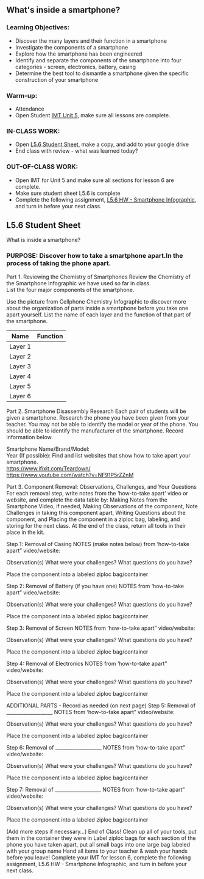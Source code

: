 ## What's inside a smartphone?

### Learning Objectives: 

-   Discover the many layers and their function in a smartphone
-   Investigate the components of a smartphone
-   Explore how the smartphone has been engineered 
-   Identify and separate the components of the smartphone into four categories - screen, electronics, battery, casing  
-   Determine the best tool to dismantle a smartphone given the specific construction of your smartphone 

### Warm-up: 

-   Attendance 
-   Open Student [IMT Unit 5](https://docs.google.com/document/d/127j--zXw26zFZ2Y4GYNWMNp93Gyq57Ew/edit?usp=sharing&ouid=101610972662753304413&rtpof=true&sd=true), make sure all lessons are complete.   

### IN-CLASS WORK:

-   Open [L5.6 Student Sheet](https://docs.google.com/document/d/1pbf2iq3sb-PUej61E494YHynrWiRPtS787QYIbKVKgw/edit?usp=sharing), make a copy, and add to your google drive
-   End class with review - what was learned today?

### OUT-OF-CLASS WORK:

-   Open IMT for Unit 5 and make sure all sections for lesson 6 are complete. 
-   Make sure student sheet L5.6 is complete 
-   Complete the following assignment, [L5.6 HW - Smartphone Infographic](https://docs.google.com/document/d/1ejlRzS5TRMuCTjfOAuXLmlNx2imODisQup7urK415i4/edit?usp=sharing), and turn in before your next class.

## L5.6 Student Sheet

What is inside a smartphone?


### PURPOSE:  Discover how to take a smartphone apart.In the process of taking the phone apart.

Part 1. Reviewing the Chemistry of Smartphones
Review the Chemistry of the Smartphone Infographic we have used so far in class.  
List the four major components of the smartphone.



Use the picture from Cellphone Chemistry Infographic to discover more about the organization of parts inside a smartphone before you take one apart yourself. 
List the name of each layer and the function of that part of the smartphone.

| Name    | Function |
| ------- | -------- |
| Layer 1 |          |
| Layer 2 |          |
| Layer 3 |          |
| Layer 4 |          |
| Layer 5 |          |
| Layer 6 |          |


Part 2. Smartphone Disassembly Research
Each pair of students will be given a smartphone. Research the phone you have been given from your teacher. You may not be able to identify the model or year of the phone. You should be able to identify the manufacturer of the smartphone. Record information below.

Smartphone Name/Brand/Model:  
Year (If possible): 
Find and list websites that show how to take apart your smartphone.  
https://www.ifixit.com/Teardown/  
https://www.youtube.com/watch?v=NF91P5rZZnM


Part 3.  Component Removal: Observations, Challenges, and Your Questions
For each removal step, write notes from the ‘how-to-take apart’ video or website, and complete the data table by:
Making Notes from the Smartphone Video, if needed,
Making Observations of the component,
Note Challenges in taking this component apart,
Writing Questions about the component, and
Placing the component in a ziploc bag, labeling, and storing for the next class. At the end of the class, return all tools in their place in the kit.
 

Step 1: Removal of Casing
NOTES (make notes below) from ‘how-to-take apart” video/website:  





Observation(s)
What were your challenges?
What questions do you have?











Place the component into a labeled ziploc bag/container

 






Step 2: Removal of Battery (if you have one) 
NOTES from ‘how-to-take apart” video/website: 





Observation(s)
What were your challenges?
What questions do you have?






Place the component into a labeled ziploc bag/container


Step 3: Removal of Screen
NOTES from ‘how-to-take apart” video/website:  





Observation(s)
What were your challenges?
What questions do you have?






Place the component into a labeled ziploc bag/container


Step 4: Removal of Electronics
NOTES from ‘how-to-take apart” video/website:




  
Observation(s)
What were your challenges?
What questions do you have?






Place the component into a labeled ziploc bag/container



ADDITIONAL PARTS - Record as needed (on next page)
Step 5: Removal of ___________________
NOTES from ‘how-to-take apart” video/website:



Observation(s)
What were your challenges?
What questions do you have?






Place the component into a labeled ziploc bag/container


Step 6: Removal of ___________________
NOTES from ‘how-to-take apart” video/website: 



Observation(s)
What were your challenges?
What questions do you have?






Place the component into a labeled ziploc bag/container


Step 7: Removal of ___________________
NOTES from ‘how-to-take apart” video/website: 



Observation(s)
What were your challenges?
What questions do you have?






Place the component into a labeled ziploc bag/container


(Add more steps if necessary…)
End of Class!
Clean up all of your tools, put them in the container they were in
Label ziploc bags for each section of the phone you have taken apart, put all small bags into one large bag labeled with your group name
Hand all items to your teacher & wash your hands before you leave!
Complete your IMT for lesson 6, complete the following assignment, L5.6 HW - Smartphone Infographic, and turn in before your next class. 
